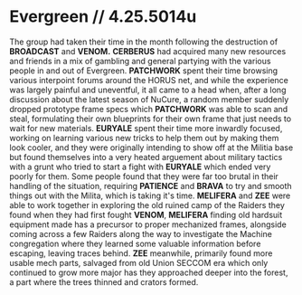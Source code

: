 # Evergreen // 4.25.5014u
The group had taken their time in the month following the destruction of **BROADCAST** and **VENOM.** **CERBERUS** had acquired many new resources and friends in a mix of gambling and general partying with the various people in and out of Evergreen. **PATCHWORK** spent their time browsing various interpoint forums around the HORUS net, and while the experience was largely painful and uneventful, it all came to a head when, after a long discussion about the latest season of NuCure, a random member suddenly dropped prototype frame specs which **PATCHWORK** was able to scan and steal, formulating their own blueprints for their own frame that just needs to wait for new materials. **EURYALE** spent their time more inwardly focused, working on learning various new tricks to help them out by making them look cooler, and they were originally intending to show off at the Militia base but found themselves into a very heated arguement about military tactics with a grunt who tried to start a fight with **EURYALE** which ended very poorly for them. Some people found that they were far too brutal in their handling of the situation, requiring **PATIENCE** and **BRAVA** to try and smooth things out with the Milita, which is taking it's time. **MELIFERA** and **ZEE** were able to work together in exploring the old ruined camp of the Raiders they found when they had first fought **VENOM**, **MELIFERA** finding old hardsuit equipment made has a precursor to proper mechanized frames, alongside coming across a few Raiders along the way to investigate the Machine congregation where they learned some valuable information before escaping, leaving traces behind. **ZEE** meanwhile, primarily found more usable mech parts, salvaged from old Union SECCOM era which only continued to grow more major has they approached deeper into the forest, a part where the trees thinned and crators formed.
